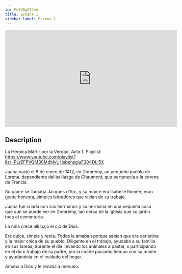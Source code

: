 ```yaml
---
id: FefVGgAT4bA
title: Escena 1
sidebar_label: Escena 1
---
```


<iframe
  width="560"
  height="315"
  src="https://www.youtube.com/embed/FefVGgAT4bA"
  title="YouTube video player"
  frameborder="0"
  allow="accelerometer; autoplay; clipboard-write; encrypted-media; gyroscope; picture-in-picture; web-share"
  referrerpolicy="strict-origin-when-cross-origin"
  allowfullscreen
></iframe>

## Description

La Heroica Mártir por la Verdad. Acto 1.
Playlist: https://www.youtube.com/playlist?list=PLrZFPVQM38MdMyUHsbehsgiuF204DLi5X

Juana nació el 6 de enero de 1412, en Domrémy, un pequeño pueblo de Lorena, dependiente del bailiazgo de Chaumont, que pertenecía a la corona de Francia.

Su padre se llamaba Jacques d'Arc, y su madre era Isabelle Romée; eran gente honesta, simples labradores que vivían de su trabajo.

Juana fue criada con sus hermanos y su hermana en una pequeña casa que aún se puede ver en Domrémy, tan cerca de la iglesia que su jardín toca el cementerio.

La niña crece allí bajo el ojo de Dios.

Era dulce, simple y recta. Todos la amaban porque sabían que era caritativa y la mejor chica de su pueblo. Diligente en el trabajo, ayudaba a su familia en sus tareas, durante el día llevando los animales a pastar, o participando en el duro trabajo de su padre, por la noche pasando tiempo con su madre y ayudándola en el cuidado del hogar.

Amaba a Dios y le rezaba a menudo.
